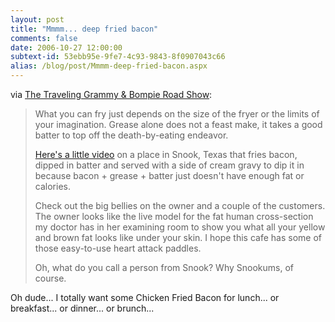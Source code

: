 ```yaml
---
layout: post
title: "Mmmm... deep fried bacon"
comments: false
date: 2006-10-27 12:00:00
subtext-id: 53ebb95e-9fe7-4c93-9843-8f0907043c66
alias: /blog/post/Mmmm-deep-fried-bacon.aspx
---
```



via [The Traveling Grammy & Bompie Road Show](http://blogs.provost.org/grammyandbompie/archive/2006/10/27/20594.aspx):

> What you can fry just depends on the size of the fryer or the limits of your imagination. Grease alone does not a feast make, it takes a good batter to top off the death-by-eating endeavor. 
> 
> [Here's a little video](http://www.youtube.com/watch?v=ZfbTO0GlONU) on a place in Snook, Texas that fries bacon, dipped in batter and served with a side of cream gravy to dip it in because bacon + grease + batter just doesn't have enough fat or calories. 
> 
> Check out the big bellies on the owner and a couple of the customers. The owner looks like the live model for the fat human cross-section my doctor has in her examining room to show you what all your yellow and brown fat looks like under your skin. I hope this cafe has some of those easy-to-use heart attack paddles. 
> 
> Oh, what do you call a person from Snook? Why Snookums, of course.

Oh dude... I totally want some Chicken Fried Bacon for lunch... or breakfast... or dinner... or brunch...
